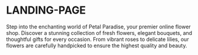 # LANDING-PAGE
Step into the enchanting world of Petal Paradise, your premier online flower shop. Discover a stunning collection of fresh flowers, elegant bouquets, and thoughtful gifts for every occasion. From vibrant roses to delicate lilies, our flowers are carefully handpicked to ensure the highest quality and beauty.
